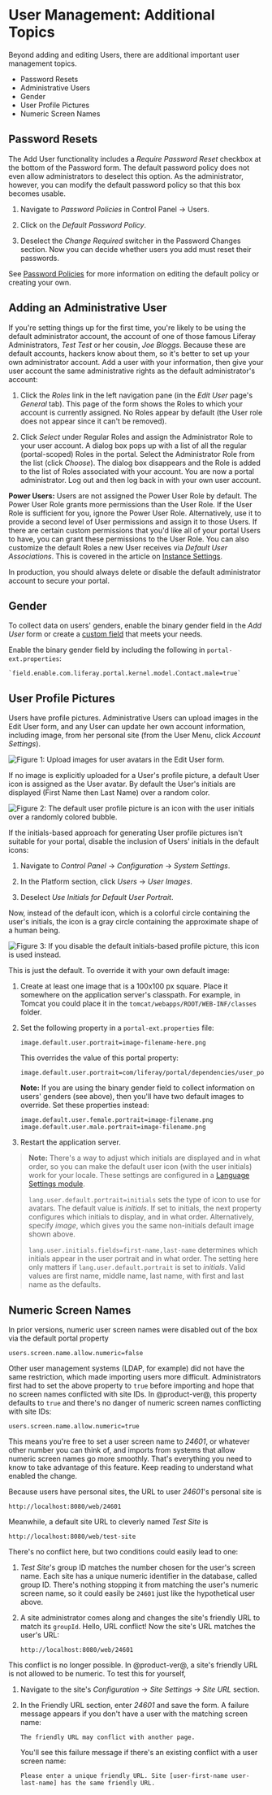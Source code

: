 # User Management: Additional Topics

Beyond adding and editing Users, there are additional important user management topics. 

- Password Resets
- Administrative Users
- Gender
- User Profile Pictures
- Numeric Screen Names

## Password Resets

The Add User functionality includes a *Require Password Reset* checkbox at the bottom of the Password form. The default password policy does not even allow administrators to deselect this option. As the administrator, however, you can modify the default password policy so that this box becomes usable. 

1.  Navigate to *Password Policies* in Control Panel &rarr; Users.

2.  Click on the *Default Password Policy*.

3.  Deselect the *Change Required* switcher in the Password Changes section. Now you can decide whether users you add must reset their passwords. 

See [Password Policies](/docs/7-2/user/-/knowledge_base/u/password-policies) for more information on editing the default policy or creating your own.

## Adding an Administrative User

If you're setting things up for the first time, you're likely to be using the default administrator account, the account of one of those famous Liferay Administrators, *Test Test* or her cousin, *Joe Bloggs*. Because these are default accounts, hackers know about them, so it's better to set up your own administrator account. Add a user with your information, then give your user account the same administrative rights as the default administrator's account: 

1.  Click the *Roles* link in the left navigation pane (in the *Edit User* page's *General* tab). This page of the form shows the Roles to which your account is currently assigned. No Roles appear by default (the User role does not appear since it can't be removed). 

2.  Click *Select* under Regular Roles and assign the Administrator Role to your user account. A dialog box pops up with a list of all the regular (portal-scoped) Roles in the portal. Select the Administrator Role from the list (click *Choose*). The dialog box disappears and the Role is added to the list of Roles associated with your account. You are now a portal administrator. Log out and then log back in with your own user account. 

**Power Users:** Users are not assigned the Power User Role by default. The Power User Role grants more permissions than the User Role. If the User Role is sufficient for you, ignore the Power User Role. Alternatively, use it to provide a second level of User permissions and assign it to those Users. If there are certain custom permissions that you'd like all of your portal Users to have, you can grant these permissions to the User Role. You can also customize the default Roles a new User receives via *Default User Associations*. This is covered in the article on [Instance Settings](/documentation/user/-/knowledge_base/7-2/setting-up-a-virtual-instance).

In production, you should always delete or disable the default administrator account to secure your portal.

## Gender

To collect data on users' genders, enable the binary gender field in the *Add User* form or create a [custom field](/documentation/user/-/knowledge_base/7-2/custom-fields) that meets your needs.

Enable the binary gender field by including the following in `portal-ext.properties`:

    `field.enable.com.liferay.portal.kernel.model.Contact.male=true`

## User Profile Pictures

Users have profile pictures. Administrative Users can upload images in the Edit User form, and any User can update her own account information, including image, from her personal site (from the User Menu, click *Account Settings*). 

![Figure 1: Upload images for user avatars in the Edit User form.](./images/usrmgmt-ray-avatar.png)

If no image is explicitly uploaded for a User's profile picture, a default User icon is assigned as the User avatar. By default the User's initials are displayed (First Name then Last Name) over a random color.

![Figure 2: The default user profile picture is an icon with the user initials over a randomly colored bubble.](./images/users-default-user-image.png)

If the initials-based approach for generating User profile pictures isn't suitable for your portal, disable the inclusion of Users' initials in the default icons: 

1.  Navigate to *Control Panel* &rarr; *Configuration* &rarr; *System Settings*. 

2.  In the Platform section, click *Users* &rarr; *User Images*.

3.  Deselect *Use Initials for Default User Portrait*.

Now, instead of the default icon, which is a colorful circle containing the user's initials, the icon is a gray circle containing the approximate shape of a human being.

![Figure 3: If you disable the default initials-based profile picture, this icon is used instead.](./images/user-image-not-initials.png)

This is just the default. To override it with your own default image:

1.  Create at least one image that is a 100x100 px square. Place it somewhere on the application server's classpath. For example, in Tomcat you could place it in the `tomcat/webapps/ROOT/WEB-INF/classes` folder. 

2.  Set the following property in a `portal-ext.properties` file:

        image.default.user.portrait=image-filename-here.png

    This overrides the value of this portal property:

        image.default.user.portrait=com/liferay/portal/dependencies/user_portrait.png

    **Note:** If you are using the binary gender field to collect information on users' genders (see above), then you'll have two default images to override. Set these properties instead:
    
        image.default.user.female.portrait=image-filename.png image.default.user.male.portrait=image-filename.png

3.  Restart the application server.

> **Note:** There's a way to adjust which initials are displayed and in what order, so you can make the default user icon (with the user initials) work for your locale. These settings are configured in a [Language Settings module](/docs/7-2/frameworks/-/knowledge_base/f/using-liferays-localization-settings).
> 
>`lang.user.default.portrait=initials` sets the type of icon to use for avatars. The default value is *initials*. If set to initials, the next property configures which initials to display, and in what order. Alternatively, specify *image*, which gives you the same non-initials default image shown above.
> 
> `lang.user.initials.fields=first-name,last-name` determines which initials appear in the user portrait and in what order. The setting here only matters if `lang.user.default.portrait` is set to *initials*.  Valid values are first name, middle name, last name, with first and last name as the defaults.

## Numeric Screen Names

In prior versions, numeric user screen names were disabled out of the box via the default portal property

    users.screen.name.allow.numeric=false

Other user management systems (LDAP, for example) did not have the same restriction, which made importing users more difficult. Administrators first had to set the  above property to `true` before importing and hope that no screen names conflicted with site IDs. In @product-ver@, this property defaults to `true` and there's no danger of numeric screen names conflicting with site IDs:

    users.screen.name.allow.numeric=true

This means you're free to set a user screen name to *24601*, or whatever other number you can think of, and imports from systems that allow numeric screen names go more smoothly. That's everything you need to know to take advantage of this feature. Keep reading to understand what enabled the change.

Because users have personal sites, the URL to user *24601*'s personal site is

    http://localhost:8080/web/24601

Meanwhile, a default site URL to cleverly named *Test Site* is

    http://localhost:8080/web/test-site

There's no conflict here, but two conditions could easily lead to one:

1.  *Test Site*'s group ID matches the number chosen for the user's screen name. Each site has a unique numeric identifier in the database, called group ID. There's nothing stopping it from matching the user's numeric screen name, so it could easily be `24601` just like the hypothetical user above.

2.  A site administrator comes along and changes the site's friendly URL to match its `groupId`. Hello, URL conflict! Now the site's URL matches the user's URL:

        http://localhost:8080/web/24601

This conflict is no longer possible. In @product-ver@, a site's friendly URL is not allowed to be numeric. To test this for yourself,

1.  Navigate to the site's *Configuration* &rarr; *Site Settings* &rarr; *Site URL* section.

2.  In the Friendly URL section, enter *24601* and save the form. A failure message appears if you don't have a user with the matching screen name:

        The friendly URL may conflict with another page.

    You'll see this failure message if there's an existing conflict with a user screen name:

        Please enter a unique friendly URL. Site [user-first-name user-last-name] has the same friendly URL.


